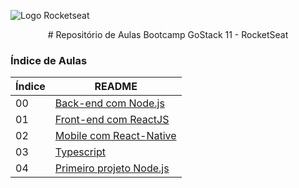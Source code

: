 ![Logo Rocketseat](https://camo.githubusercontent.com/d25397e9df01fe7882dcc1cbc96bdf052ffd7d0c/68747470733a2f2f73746f726167652e676f6f676c65617069732e636f6d2f676f6c64656e2d77696e642f626f6f7463616d702d676f737461636b2f6865616465722d6465736166696f732e706e67)

<center>
# Repositório de Aulas Bootcamp GoStack 11 - RocketSeat
</center>

### Índice de Aulas


| Índice | README |
| ------ | ------ |
| 00 | [Back-end com Node.js](https://github.com/hugstr/GoStack11/tree/main/backend_com_node/README.md) |
| 01 | [Front-end com ReactJS](https://github.com/hugstr/GoStack11/tree/main/frontend_reactjs/README.md) |
| 02 | [Mobile com React-Native](https://github.com/hugstr/GoStack11/tree/main/mobile_com_reactnative/) |
| 03 | [Typescript](https://github.com/hugstr/GoStack11/tree/main/typescript/README.md) |
| 04 | [Primeiro projeto Node.js](https://github.com/hugstr/GoStack11/blob/main/primeiro_projeto_nodejs/README.md)
